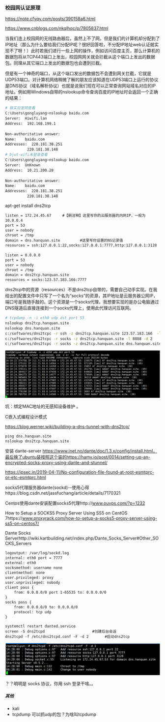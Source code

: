 ### 校园网认证原理

https://note.cfyqy.com/posts/390158a6.html

https://www.cnblogs.com/nkqlhqc/p/7805837.html

当我们连上校园网的无线路由器后，虽然上不了网，但是我们的计算机却分配到了IP地址（那么为什么要给我们分配IP呢？很好回答啦，不分配IP地址web认证就实现不了呀！）此时若我们进行一些上网的操作，例如访问百度主页，那么计算机的数据包将从TCP443端口上发出，校园网网关就会拦截从这个端口上发出的数据包。同理从其它端口上发出的数据包也会遭到拦截。

但是有一个神奇的端口，从这个端口发出的数据包不会遭到网关拦截，它就是UDP53端口。对计算机网络稍微了解的朋友应该知道在UDP53端口上运行的协议是DNS协议（域名解析协议）也就是说我们现在可以正常查询网站域名对应的IP地址。例如用Windows自带的nslookup命令查询百度的IP地址时会返回一个正确的结果：

```bash
# 联实验室网查看
C:\Users\gongluyang>nslookup baidu.com
Server:  Hiwifi.lan
Address:  192.168.199.1

Non-authoritative answer:
Name:    baidu.com
Addresses:  220.181.38.251
          220.181.38.148
# bjut-wifi未登录查看
C:\Users\gongluyang>nslookup baidu.com
Server:  UnKnown
Address:  10.21.200.28

Non-authoritative answer:
Name:    baidu.com
Addresses:  220.181.38.251
          220.181.38.148
```



apt-get install dns2tcp



```
listen = 172.24.45.67     #【删注释】这里写你的云服务器的内网IP，一般为10.0.0.4
port = 53
user = nobody
chroot = /tmp
domain = dns.hanquan.site         #这里写你设置的NS记录值
resources = ssh:127.0.0.1:22,socks:127.0.0.1:7777,http:127.0.0.1:3128

listen = 0.0.0.0
port = 53
user = nobody
chroot = /tmp
domain = dns2tcp.hanquan.site
resources = socks:123.57.183.166:7777
```

dns2tcp中的资源（resources）不是dns2tcp自带的，需要自己动手实现。在我给出的配置文件中只写了一个名为“socks”的资源，其IP地址是云服务器公网IP，端口号是我随手敲的。这个资源是一个socks代理，我想要实现的是办公电脑通过DNS隧道后直接连接到一个socks代理上，使用此代理访问互联网。



```bash
# tcpdump -n -i eth0 udp dst port 53
nslookup dns2tcp.hanquan.site
nslookup dns.hanquan.site
c:/softwares/dns2tcpc -r ssh -z dns2tcp.hanquan.site 123.57.183.166  -l 8888 -d 2
c:/softwares/dns2tcpc -r socks -z dns2tcp.hanquan.site -l 8888 -d 2
c:/softwares/dns2tcpc -r socks -z dns2tcp.hanquan.site dns.hanquan.site -l 8888 -d 2
```

![image-20210923141059959](../../images/image-20210923141059959.png)

坑：绑定MAC地址的无感知设备维护	。



C嵌入式编程设计模式

https://blog.werner.wiki/building-a-dns-tunnel-with-dns2tcp/





```
ping dns.hanquan.site
nslookup dns2tcp.hanquan.site
```

安装 dante-server https://www.inet.no/dante/doc/1.3.x/config/install.html，最后换了ubuntu装按照这个装的https://hamy.io/post/0014/setting-up-an-encrypted-socks-proxy-using-dante-and-stunnel/

https://ipsec.in/2019-04-11/No-configuration-file-found-at-root-esmtprc-or-etc-esmtprc.html

socks5代理服务器dante(sockd)--使用心得https://blog.csdn.net/jassfuchang/article/details/7170321

Centos使用dante安装配置socks5代理http://www.ouvps.com/?p=1232

How to Setup a SOCKS5 Proxy Server Using SS5 on CentOS 7https://www.proxyrack.com/how-to-setup-a-socks5-proxy-server-using-ss5-on-centos7/

Dante Socks Serverhttp://wiki.kartbuilding.net/index.php/Dante_Socks_Server#Other_SOCKS_Servers

```
logoutput: /var/log/sockd.log
internal: eth0 port = 7777
external: eth0
socksmethod: username none
clientmethod: none
user.privileged: proxy
user.unprivileged: nobody
client pass {
    from: 0.0.0.0/0 port 1-65535 to: 0.0.0.0/0
}
socks pass {
    from: 0.0.0.0/0 to: 0.0.0.0/0
    protocol: tcp udp
}
```



```
systemctl restart danted.service
screen -S dns2tcpd　　　　　　　　　    　 #创建后台会话
dns2tcpd -f /etc/dns2tcpd.conf -F -d 2　   　 #启动dns2tcp
```

![image-20210923142845095](../../images/image-20210923142845095.png)

？？明明是 socks 协议，你用 ssh 登录干啥。。





##### 其他

- kali
- tcpdump 可以抓udp的包？为啥叫tcpdump

